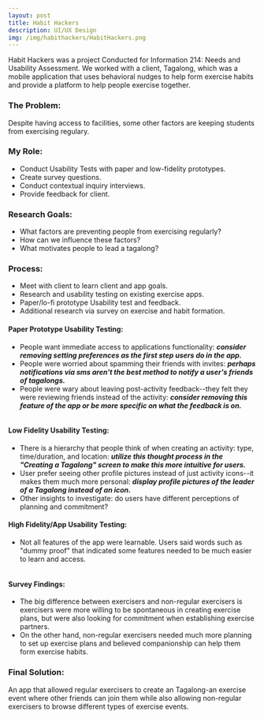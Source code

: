 ```yaml
---
layout: post
title: Habit Hackers
description: UI/UX Design
img: /img/habithackers/HabitHackers.png
---
```

<div class="img_row">
	<img class="col three" src="{{ site.baseurl }}/img/habithackers/lo-fi.png" alt="" title="Low Fidelity Prototypes"/>
</div>
Habit Hackers was a project Conducted for Information 214: Needs and Usability Assessment. We worked with a client, Tagalong, which was a mobile application that uses behavioral nudges to help form exercise habits and provide a platform to help people exercise together.

<h3>The Problem:</h3>
Despite having access to facilities, some other factors are keeping students from exercising regulary.
<h3>My Role:</h3>
<ul>
	<li>Conduct Usability Tests with paper and low-fidelity prototypes.</li>
	<li>Create survey questions.</li>
	<li>Conduct contextual inquiry interviews.</li>
	<li>Provide feedback for client.</li>
</ul>
<h3>Research Goals:</h3>
<ul>
	<li>What factors are preventing people from exercising regularly?</li>
	<li>How can we influence these factors?</li>
	<li>What motivates people to lead a tagalong?</li>
</ul>
<h3>Process:</h3>
<ul>
	<li>Meet with client to learn client and app goals.</li>
	<li>Research and usability testing on existing exercise apps.</li>
	<li>Paper/lo-fi prototype Usability test and feedback.</li>
	<li>Additional research via survey on exercise and habit formation.</li>
</ul>
<h4>Paper Prototype Usability Testing:</h4>
<ul>
	<li>People want immediate access to applications functionality: <b><em>consider removing setting preferences as the first step users do in the app.</em></b></li>
	<li>People were worried about spamming their friends with invites: <b><em>perhaps notifications via sms aren't the best method to notify a user's friends of tagalongs.</em></b></li>
	<li>People were wary about leaving post-activity feedback--they felt they were reviewing friends instead of the activity: <b><em>consider removing this feature of the app or be more specific on what the feedback is on.</em></b></li>
</ul>
<div class="img_row">
	<img class="col three" src="{{ site.baseurl }}/img/habithackers/paper-protoypes.png" alt="" title="Paper Prototypes"/>
</div>
<h4>Low Fidelity Usability Testing:</h4>
<ul>
	<li>There is a hierarchy that people think of when creating an activity: type, time/duration, and location: <b><em>utilize this thought process in the "Creating a Tagalong" screen to make this more intuitive for users.</em></b></li>
	<li>User prefer seeing other profile pictures instead of just activity icons--it makes them much more personal: <b><em>display profile pictures of the leader of a Tagalong instead of an icon.</em></b></li>
	<li>Other insights to investigate: do users have different perceptions of planning and commitment?</li>
</ul>
<h4>High Fidelity/App Usability Testing:</h4>
<ul>
	<li>Not all features of the app were learnable. Users said words such as "dummy proof" that indicated some features needed to be much easier to learn and access.</li>
</ul>
<div class="img_row">
	<img class="col three" src="{{ site.baseurl }}/img/habithackers/hi-fi.png" alt="" title="Hi Fidelity Prototypes"/>
</div>
<h4>Survey Findings:</h4>
<ul>
	<li>The big difference between exercisers and non-regular exercisers is exercisers were more willing to be spontaneous in creating exercise plans, but were also looking for commitment when establishing exercise partners.</li>
	<li>On the other hand, non-regular exercisers needed much more planning to set up exercise plans and believed companionship can help them form exercise habits.</li>
</ul>
<h3>Final Solution:</h3>
An app that allowed regular exercisers to create an Tagalong-an exercise event where other friends can join them while also allowing non-regular exercisers to browse different types of exercise events. 
